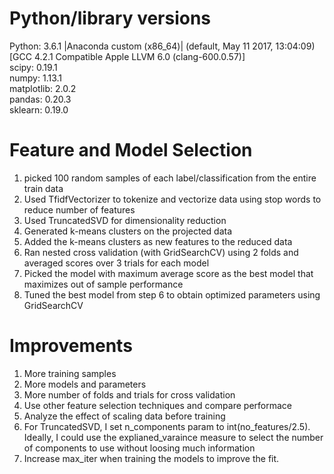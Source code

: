 # Python/library versions
Python: 3.6.1 |Anaconda custom (x86_64)| (default, May 11 2017, 13:04:09) <br />
[GCC 4.2.1 Compatible Apple LLVM 6.0 (clang-600.0.57)] <br />
scipy: 0.19.1  <br />
numpy: 1.13.1 <br />
matplotlib: 2.0.2 <br />
pandas: 0.20.3 <br />
sklearn: 0.19.0 <br />

# Feature and Model Selection 
1. picked 100 random samples of each label/classification from the entire train data
2. Used TfidfVectorizer to tokenize and vectorize data using stop words to reduce number of features
3. Used TruncatedSVD for dimensionality reduction
4. Generated k-means clusters on the projected data
5. Added the k-means clusters as new features to the reduced data
6. Ran nested cross validation (with GridSearchCV) using 2 folds and averaged scores over 3 trials for each model
7. Picked the model with maximum average score as the best model that maximizes out of sample performance
8.  Tuned the best model from step 6 to obtain optimized parameters using GridSearchCV

# Improvements
1. More training samples
2. More models and parameters
3. More number of folds and trials for cross validation
4. Use other feature selection techniques and compare performace
5. Analyze the effect of scaling data before training
6. For TruncatedSVD, I set n_components param to int(no_features/2.5). Ideally, I could use the explianed_varaince
   measure to select the number of components to use without loosing much information
7. Increase max_iter when training the models to improve the fit.
